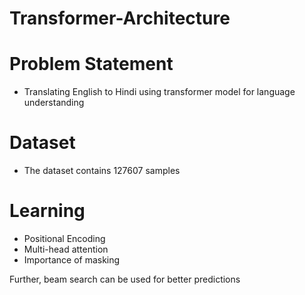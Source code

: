 # Transformer-Architecture
# Problem Statement
- Translating English to Hindi using transformer model for language understanding
# Dataset
- The dataset contains 127607 samples
# Learning
- Positional Encoding
- Multi-head attention
- Importance of masking

Further, beam search can be used for better predictions
